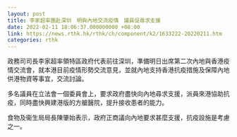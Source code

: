 ```yaml
---
layout: post
title: 李家超率團赴深圳　明與內地交流疫情　議員促尋求支援
date: 2022-02-11 18:06:37.000000000 +08:00
link: https://news.rthk.hk/rthk/ch/component/k2/1633222-20220211.htm
categories: rthk
---
```


政務司司長李家超率領特區政府代表前往深圳，準備明日出席第二次內地與香港疫情交流會，就本港目前疫情形勢交流意見，並就內地支持香港抗疫措施及保障內地供港物資等事宜，交流討論。

多名議員在立法會一個委員會上，要求政府盡快向內地尋求支援，派員來港協助抗疫，同時盡快興建港版的方艙醫院，提升接收患者的能力。

食物及衞生局局長陳肇始表示，政府正商議向內地要求甚麼支援，抗疫設施是考慮之一。
